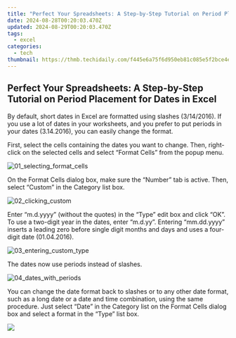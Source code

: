 ```yaml
---
title: "Perfect Your Spreadsheets: A Step-by-Step Tutorial on Period Placement for Dates in Excel"
date: 2024-08-28T00:20:03.470Z
updated: 2024-08-29T00:20:03.470Z
tags:
  - excel
categories:
  - tech
thumbnail: https://thmb.techidaily.com/f445e6a75f6d950eb81c085e5f2bce4ee758de9e93a7a87ff86f1d0befba824a.jpg
---
```


## Perfect Your Spreadsheets: A Step-by-Step Tutorial on Period Placement for Dates in Excel

By default, short dates in Excel are formatted using slashes (3/14/2016). If you use a lot of dates in your worksheets, and you prefer to put periods in your dates (3.14.2016), you can easily change the format.

 First, select the cells containing the dates you want to change. Then, right-click on the selected cells and select “Format Cells” from the popup menu.

![01_selecting_format_cells](https://static1.howtogeekimages.com/wordpress/wp-content/uploads/2016/03/01_selecting_format_cells.png) 

 On the Format Cells dialog box, make sure the “Number” tab is active. Then, select “Custom” in the Category list box.

![02_clicking_custom](https://static1.howtogeekimages.com/wordpress/wp-content/uploads/2016/03/02_clicking_custom.png) 

 Enter “m.d.yyyy” (without the quotes) in the “Type” edit box and click “OK”. To use a two-digit year in the dates, enter “m.d.yy”. Entering “mm.dd.yyyy” inserts a leading zero before single digit months and days and uses a four-digit date (01.04.2016).

![03_entering_custom_type](https://static1.howtogeekimages.com/wordpress/wp-content/uploads/2016/03/03_entering_custom_type.png) 

 The dates now use periods instead of slashes.

![04_dates_with_periods](https://static1.howtogeekimages.com/wordpress/wp-content/uploads/2016/03/04_dates_with_periods.png) 

 You can change the date format back to slashes or to any other date format, such as a long date or a date and time combination, using the same procedure. Just select “Date” in the Category list on the Format Cells dialog box and select a format in the “Type” list box.

<ins class="adsbygoogle"
     style="display:block"
     data-ad-format="autorelaxed"
     data-ad-client="ca-pub-7571918770474297"
     data-ad-slot="1223367746"></ins>



<ins class="adsbygoogle"
     style="display:block"
     data-ad-client="ca-pub-7571918770474297"
     data-ad-slot="8358498916"
     data-ad-format="auto"
     data-full-width-responsive="true"></ins>



<!-- affiliate ads begin -->
<a href="https://secure.2checkout.com/order/checkout.php?PRODS=4620780&QTY=1&AFFILIATE=108875&CART=1"><img src="https://secure.avangate.com/images/merchant/07dd4d5a72f5740ef0f035f201951476/728__90banner.jpg" border="0"></a>
<!-- affiliate ads end -->